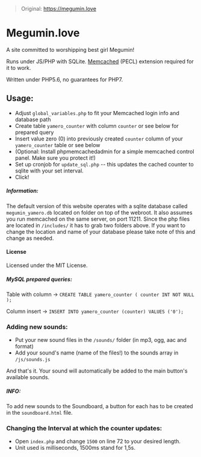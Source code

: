 >Original: https://megumin.love

# Megumin.love
A site committed to worshipping best girl Megumin!

Runs under JS/PHP with SQLite. [Memcached](https://pecl.php.net/package/memcached) (PECL) extension required for it to work.

Written under PHP5.6, no guarantees for PHP7.

## Usage:
- Adjust `global_variables.php` to fit your Memcached login info and database path
- Create table `yamero_counter` with column `counter` or see below for prepared query
- Insert value zero (0) into previously created `counter` column of your `yamero_counter` table or see below
- (Optional: Install phpmemcachedadmin for a simple memcached control panel. Make sure you protect it!)
- Set up cronjob for `update_sql.php` -- this updates the cached counter to sqlite with your set interval.
- Click!


##### Information:
The default version of this website operates with a sqlite database called `megumin_yamero.db` located on folder on top of the webroot. It also assumes you run memcached on the same server, on port 11211.
Since the php files are located in `/includes/` it has to grab two folders above. If you want to change the location and name of your database please take note of this and change as needed.

#### License

Licensed under the MIT License.

##### MySQL prepared queries:

Table with column -> `CREATE TABLE yamero_counter ( counter INT NOT NULL );`

Column insert -> `INSERT INTO yamero_counter (counter) VALUES ('0');`

### Adding new sounds:
- Put your new sound files in the `/sounds/` folder (in mp3, ogg, aac and format)
- Add your sound's name (name of the files!) to the sounds array in ``/js/sounds.js``

And that's it. Your sound will automatically be added to the main button's available sounds.

##### INFO:
To add new sounds to the Soundboard, a button for each has to be created in the `soundboard.html` file.

### Changing the Interval at which the counter updates:
- Open `index.php` and change `1500` on line 72 to your desired length.
- Unit used is milliseconds, 1500ms stand for 1,5s.

